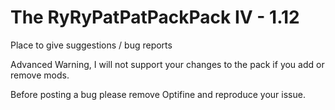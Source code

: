 # The RyRyPatPatPackPack IV - 1.12
Place to give suggestions / bug reports

Advanced Warning, I will not support your changes to the pack if you add or remove mods.

Before posting a bug please remove Optifine and reproduce your issue.
